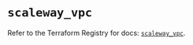 # `scaleway_vpc`

Refer to the Terraform Registry for docs: [`scaleway_vpc`](https://registry.terraform.io/providers/scaleway/scaleway/2.49.0/docs/resources/vpc).
